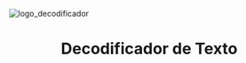 ![logo_decodificador](https://github.com/user-attachments/assets/991703a0-8bb1-4a1d-ae6e-cd6836cb8184)

<h1 align="center"> Decodificador de Texto </h1>
